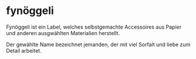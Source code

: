 # fynöggeli
Fynöggeli ist ein Label, welches selbstgemachte Accessoires aus Papier und anderen ausgwählten Materialien  herstellt.

Der gewählte Name bezeichnet jemanden, der mit viel
Sorfalt und liebe zum Detail arbeitet.
